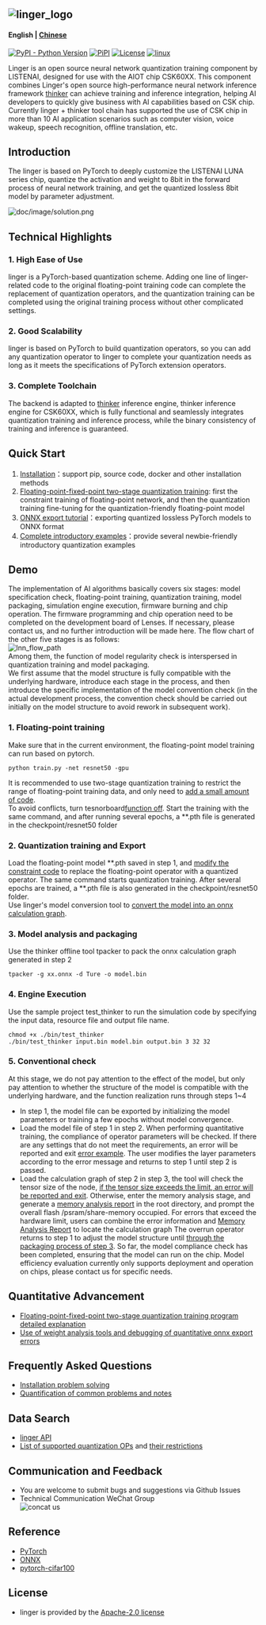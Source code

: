 ![linger_logo](doc/image/linger_logo.png)
--------------------------------------------------------------------------------
#### English | [Chinese](README.md)

[![PyPI - Python Version](https://img.shields.io/pypi/pyversions/pylinger.svg)](https://pypi.org/project/pylinger)
[![PiPI](https://badge.fury.io/py/pylinger.svg)](https://pypi.org/project/pylinger/)
[![License](https://img.shields.io/github/license/LISTENAI/thinker.svg?style=flat-square)](https://github.com/LISTENAI/linger/blob/main/LICENSE)
[![linux](https://github.com/LISTENAI/linger/actions/workflows/auto_test.yml/badge.svg)](https://github.com/LISTENAI/linger/actions/workflows/auto_test.yml)

Linger is an open source neural network quantization training component by LISTENAI, designed for use with the AIOT chip CSK60XX. This component combines Linger's open source high-performance neural network inference framework
[thinker](https://github.com/LISTENAI/thinker) can achieve training and inference integration, helping AI developers to quickly give business with AI capabilities based on CSK chip. Currently linger + thinker tool chain has supported the use of CSK chip in more than 10 AI application scenarios such as computer vision, voice wakeup, speech recognition, offline translation, etc.


## Introduction
The linger is based on PyTorch to deeply customize the LISTENAI LUNA series chip, quantize the activation and weight to 8bit in the forward process of neural network training, and get the quantized lossless 8bit model by parameter adjustment.

![doc/image/solution.png](doc/image/solution.png)

## Technical Highlights
### 1. High Ease of Use
linger is a PyTorch-based quantization scheme. Adding one line of linger-related code to the original floating-point training code can complete the replacement of quantization operators, and the quantization training can be completed using the original training process without other complicated settings.

### 2. Good Scalability
linger is based on PyTorch to build quantization operators, so you can add any quantization operator to linger to complete your quantization needs as long as it meets the specifications of PyTorch extension operators.

### 3. Complete Toolchain
The backend is adapted to [thinker](https://github.com/LISTENAI/thinker) inference engine, thinker inference engine for CSK60XX, which is fully functional and seamlessly integrates quantization training and inference process, while the binary consistency of training and inference is guaranteed.


## Quick Start
1. [Installation](doc/tutorial/install.md)：support pip, source code, docker and other installation methods
2. [Floating-point-fixed-point two-stage quantization training](doc/tutorial/get_started_for_two_stage.md): first the constraint training of floating-point network, and then the quantization training fine-tuning for the quantization-friendly floating-point model
3. [ONNX export tutorial](doc/tutorial/from_mode_to_onnx.md)：exporting quantized lossless PyTorch models to ONNX format
4. [Complete introductory examples](examples/)：provide several newbie-friendly introductory quantization examples

## Demo
The implementation of AI algorithms basically covers six stages: model specification check, floating-point training, quantization training, model packaging, simulation engine execution, firmware burning and chip operation. The firmware programming and chip operation need to be completed on the development board of Lenses. If necessary, please contact us, and no further introduction will be made here. The flow chart of the other five stages is as follows:  
![lnn_flow_path](doc/image/lnn_flow_path.png)   
Among them, the function of model regularity check is interspersed in quantization training and model packaging.  
We first assume that the model structure is fully compatible with the underlying hardware, introduce each stage in the process, and then introduce the specific implementation of the model convention check (in the actual development process, the convention check should be carried out initially on the model structure to avoid rework in subsequent work).
### 1. Floating-point training
Make sure that in the current environment, the floating-point model training can run based on pytorch.  
```Shell
python train.py -net resnet50 -gpu
```
It is recommended to use two-stage quantization training to restrict the range of floating-point training data, and only need to [add a small amount of code](https://github.com/LISTENAI/thinker/blob/main/thinker/docs/tutorial/resnet_modify1.md).  
To avoid conflicts, turn tesnorboard[function off](https://github.com/LISTENAI/thinker/blob/main/thinker/docs/tutorial/resnet_modify2.md). Start the training with the same command, and after running several epochs, a **.pth file is generated in the checkpoint/resnet50 folder

### 2. Quantization training and Export
Load the floating-point model **.pth saved in step 1, and [modify the constraint code](https://github.com/LISTENAI/thinker/blob/main/thinker/docs/images/linger_set2.png) to replace the floating-point operator with a quantized operator. The same command starts quantization training. After several epochs are trained, a **.pth file is also generated in the checkpoint/resnet50 folder.  
Use linger's model conversion tool to [convert the model into an onnx calculation graph](https://github.com/LISTENAI/thinker/blob/main/thinker/docs/images/onnx_export.png).

### 3. Model analysis and packaging
Use the thinker offline tool tpacker to pack the onnx calculation graph generated in step 2   
```Shell
tpacker -g xx.onnx -d Ture -o model.bin
```

### 4. Engine Execution
Use the sample project test_thinker to run the simulation code by specifying the input data, resource file and output file name.  
```Shell
chmod +x ./bin/test_thinker
./bin/test_thinker input.bin model.bin output.bin 3 32 32
```

### 5. Conventional check
At this stage, we do not pay attention to the effect of the model, but only pay attention to whether the structure of the model is compatible with the underlying hardware, and the function realization runs through steps 1~4
* In step 1, the model file can be exported by initializing the model parameters or training a few epochs without model convergence.
* Load the model file of step 1 in step 2. When performing quantitative training, the compliance of operator parameters will be checked. If there are any settings that do not meet the requirements, an error will be reported and exit
[error example](https://github.com/LISTENAI/thinker/blob/main/thinker/docs/images/resnet50_linger_err.png). The user modifies the layer parameters according to the error message and returns to step 1 until step 2 is passed.
* Load the calculation graph of step 2 in step 3, the tool will check the tensor size of the node, [if the tensor size exceeds the limit, an error will be reported and exit](https://github.com/LISTENAI/thinker/blob/main/thinker/docs/images/Resnet50_err.png). Otherwise, enter the memory analysis stage, and generate a [memory analysis report](https://github.com/LISTENAI/thinker/blob/main/thinker/docs/images/Resnet50_Mem1.png) in the root directory, and prompt the overall flash /psram/share-memory occupied. For errors that exceed the hardware limit, users can combine the error information and [Memory Analysis Report](https://github.com/LISTENAI/thinker/blob/main/thinker/docs/images/Resnet50_Mem2.png) to locate the calculation graph The overrun operator returns to step 1 to adjust the model structure until [through the packaging process of step 3](https://github.com/LISTENAI/thinker/blob/main/thinker/docs/images/Resnet50_sucess.png ).
So far, the model compliance check has been completed, ensuring that the model can run on the chip. Model efficiency evaluation currently only supports deployment and operation on chips, please contact us for specific needs.

## Quantitative Advancement
  - [Floating-point-fixed-point two-stage quantization training program detailed explanation](doc/tutorial/two_stage_quant_aware_train.md)
  - [Use of weight analysis tools and debugging of quantitative onnx export errors](doc/tutorial/wb_analyse_tool_and_onnx_export_debug_tool.md)

## Frequently Asked Questions
- [Installation problem solving](doc/tutorial/install_bugs.md)
- [Quantification of common problems and notes](doc/tutorial/quant_faq.md)

## Data Search
- [linger API](doc/tutorial/linger_api.md)
- [List of supported quantization OPs](doc/tutorial/support_quant_ops.md) and [their restrictions](https://github.com/LISTENAI/thinker/blob/main/thinker/docs/tutorial/restrain_of_model.md)

## Communication and Feedback
- You are welcome to submit bugs and suggestions via Github Issues
- Technical Communication WeChat Group  
![concat us](doc/image/contact_me_qr.png)

## Reference
- [PyTorch](https://github.com/pytorch/pytorch)
- [ONNX](https://github.com/onnx/onnx)
- [pytorch-cifar100](https://github.com/weiaicunzai/pytorch-cifar100)

## License
- linger is provided by the [Apache-2.0 license](LICENSE)